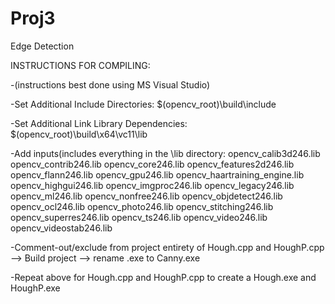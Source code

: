 Proj3
=====

Edge Detection

INSTRUCTIONS FOR COMPILING:

-(instructions best done using MS Visual Studio)

-Set Additional Include Directories:
  $(opencv_root)\build\include

-Set Additional Link Library Dependencies:
  $(opencv_root)\build\x64\vc11\lib
  
  -Add inputs(includes everything in the \lib directory:
  opencv_calib3d246.lib
  opencv_contrib246.lib
  opencv_core246.lib
  opencv_features2d246.lib
  opencv_flann246.lib
  opencv_gpu246.lib
  opencv_haartraining_engine.lib
  opencv_highgui246.lib
  opencv_imgproc246.lib
  opencv_legacy246.lib
  opencv_ml246.lib
  opencv_nonfree246.lib
  opencv_objdetect246.lib
  opencv_ocl246.lib
  opencv_photo246.lib
  opencv_stitching246.lib
  opencv_superres246.lib
  opencv_ts246.lib
  opencv_video246.lib
  opencv_videostab246.lib
  
-Comment-out/exclude from project entirety of Hough.cpp and HoughP.cpp --> Build project --> rename .exe to Canny.exe

-Repeat above for Hough.cpp and HoughP.cpp to create a Hough.exe and HoughP.exe

